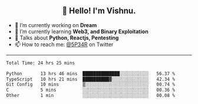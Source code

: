 <h2 align="center">👋 Hello! I'm Vishnu.</h2>


- 🔭 I’m currently working on **Dream**
- 🌱 I’m currently learning **Web3, and Binary Exploitation**
- 💬 Talks about **Python, Reactjs, Pentesting**
- 📫 How to reach me: [@5P34R](https://twitter.com/Vishnu27302693) on Twitter

---
<!--START_SECTION:waka-->

```txt
Total Time: 24 hrs 25 mins

Python       13 hrs 46 mins  ██████████████░░░░░░░░░░░   56.37 %
TypeScript   10 hrs 21 mins  ██████████▓░░░░░░░░░░░░░░   42.34 %
Git Config   10 mins         ▒░░░░░░░░░░░░░░░░░░░░░░░░   00.74 %
C            5 mins          ░░░░░░░░░░░░░░░░░░░░░░░░░   00.36 %
Other        1 min           ░░░░░░░░░░░░░░░░░░░░░░░░░   00.08 %
```

<!--END_SECTION:waka-->
